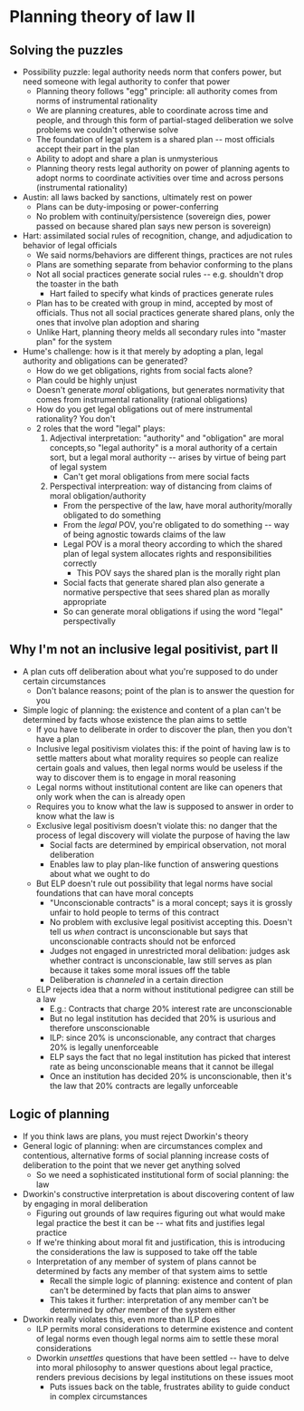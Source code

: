 # Planning theory of law II

## Solving the puzzles

- Possibility puzzle: legal authority needs norm that confers power, but need someone with legal authority to confer that power
	- Planning theory follows "egg" principle: all authority comes from norms of instrumental rationality
	- We are planning creatures, able to coordinate across time and people, and through this form of partial-staged deliberation we solve problems we couldn't otherwise solve
	- The foundation of legal system is a shared plan -- most officials accept their part in the plan
	- Ability to adopt and share a plan is unmysterious
	- Planning theory rests legal authority on power of planning agents to adopt norms to coordinate activities over time and across persons (instrumental rationality)
- Austin: all laws backed by sanctions, ultimately rest on power
	- Plans can be duty-imposing or power-conferring
	- No problem with continuity/persistence (sovereign dies, power passed on because shared plan says new person is sovereign)
- Hart: assimilated social rules of recognition, change, and adjudication to behavior of legal officials
	- We said norms/behaviors are different things, practices are not rules
	- Plans are something separate from behavior conforming to the plans
	- Not all social practices generate social rules -- e.g. shouldn't drop the toaster in the bath
		- Hart failed to specify what kinds of practices generate rules
	- Plan has to be created with group in mind, accepted by most of officials. Thus not all social practices generate shared plans, only the ones that involve plan adoption and sharing
	- Unlike Hart, planning theory melds all secondary rules into "master plan" for the system
- Hume's challenge: how is it that merely by adopting a plan, legal authority and obligations can be generated?
	- How do we get obligations, rights from social facts alone?
	- Plan could be highly unjust
	- Doesn't generate *moral* obligations, but generates normativity that comes from instrumental rationality (rational obligations)
	- How do you get legal obligations out of mere instrumental rationality? You don't
	- 2 roles that the word "legal" plays:
		1. Adjectival interpretation: "authority" and "obligation" are moral concepts,so "legal authority" is a moral authority of a certain sort, but a legal moral authority -- arises by virtue of being part of legal system
			- Can't get moral obligations from mere social facts
		2. Perspectival interpreation: way of distancing from claims of moral obligation/authority
			- From the perspective of the law, have moral authority/morally obligated to do something
			- From the *legal* POV, you're obligated to do something -- way of being agnostic towards claims of the law
			- Legal POV is a moral theory according to which the shared plan of legal system allocates rights and responsibilities correctly
				- This POV says the shared plan is the morally right plan
			- Social facts that generate shared plan also generate a normative perspective that sees shared plan as morally appropriate
			- So can generate moral obligations if using the word "legal" perspectivally

## Why I'm not an inclusive legal positivist, part II

- A plan cuts off deliberation about what you're supposed to do under certain circumstances
	- Don't balance reasons; point of the plan is to answer the question for you
- Simple logic of planning: the existence and content of a plan can't be determined by facts whose existence the plan aims to settle
	- If you have to deliberate in order to discover the plan, then you don't have a plan
	- Inclusive legal positivism violates this: if the point of having law is to settle matters about what morality requires so people can realize certain goals and values, then legal norms would be useless if the way to discover them is to engage in moral reasoning
	- Legal norms without institutional content are like can openers that only work when the can is already open
	- Requires you to know what the law is supposed to answer in order to know what the law is
	- Exclusive legal positivism doesn't violate this: no danger that the process of legal discovery will violate the purpose of having the law
		- Social facts are determined by empirical observation, not moral deliberation
		- Enables law to play plan-like function of answering questions about what we ought to do
	- But ELP doesn't rule out possibility that legal norms have social foundations that can have moral concepts
		- "Unconscionable contracts" is a moral concept; says it is grossly unfair to hold people to terms of this contract
		- No problem with exclusive legal positivist accepting this. Doesn't tell us *when* contract is unconscionable but says that unconscionable contracts should not be enforced
		- Judges not engaged in unrestricted moral delibation: judges ask whether contract is unconscionable, law still serves as plan because it takes some moral issues off the table
		- Deliberation is *channeled* in a certain direction
	- ELP rejects idea that a norm without institutional pedigree can still be a law
		- E.g.: Contracts that charge 20% interest rate are unconscionable
		- But no legal institution has decided that 20% is usurious and therefore unsconscionable
		- ILP: since 20% is unconscionable, any contract that charges 20% is legally unenforceable
		- ELP says the fact that no legal institution has picked that interest rate as being unconscionable means that it cannot be illegal
		- Once an institution has decided 20% is unconscionable, then it's the law that 20% contracts are legally unforceable

## Logic of planning

- If you think laws are plans, you must reject Dworkin's theory
- General logic of planning: when are circumstances complex and contentious, alternative forms of social planning increase costs of deliberation to the point that we never get anything solved
	- So we need a sophisticated institutional form of social planning: the law
- Dworkin's constructive interpretation is about discovering content of law by engaging in moral deliberation
	- Figuring out grounds of law requires figuring out what would make legal practice the best it can be -- what fits and justifies legal practice
	- If we're thinking about moral fit and justification, this is introducing the considerations the law is supposed to take off the table
	- Interpretation of any member of system of plans cannot be determined by facts any member of that system aims to settle
		- Recall the simple logic of planning: existence and content of plan can't be determined by facts that plan aims to answer
		- This takes it further: interpretation of any member can't be determined by *other* member of the system either
- Dworkin really violates this, even more than ILP does
	- ILP permits moral considerations to determine existence and content of legal norms even though legal norms aim to settle these moral considerations
	- Dworkin *unsettles* questions that have been settled -- have to delve into moral philosophy to answer questions about legal practice, renders previous decisions by legal institutions on these issues moot
		- Puts issues back on the table, frustrates ability to guide conduct in complex circumstances
